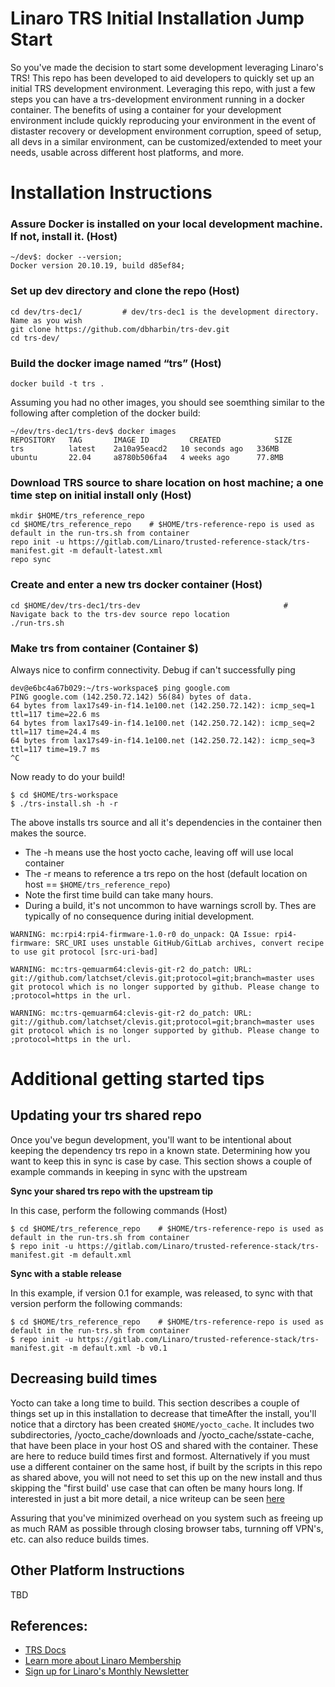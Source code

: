 # Linaro TRS Initial Installation Jump Start
So you've made the decision to start some development leveraging Linaro's TRS! 
This repo has been developed to aid developers to quickly set up an initial TRS development environment.
Leveraging this repo, with just a few steps you can have a trs-development environment running in a docker container. The benefits of using a container for your development environment include quickly reproducing your environment in the event of distaster recovery or development environment corruption, speed of setup, all devs in a similar environment, can be customized/extended to meet your needs, usable across different host platforms, and more.

# Installation Instructions

### Assure Docker is installed on your local development machine. If not, install it. (Host)
```
~/dev$: docker --version;
Docker version 20.10.19, build d85ef84;
```
### Set up dev directory and clone the repo (Host)
```
cd dev/trs-dec1/         # dev/trs-dec1 is the development directory. Name as you wish
git clone https://github.com/dbharbin/trs-dev.git
cd trs-dev/
```
### Build the docker image named “trs” (Host)
```
docker build -t trs .
```

Assuming you had no other images, you should see soemthing similar to the following after completion of the docker build:
```
~/dev/trs-dec1/trs-dev$ docker images
REPOSITORY   TAG       IMAGE ID         CREATED            SIZE
trs          latest    2a10a95eacd2   10 seconds ago   336MB
ubuntu       22.04     a8780b506fa4   4 weeks ago      77.8MB
```
### Download TRS source to share location on host machine; a one time step on initial install only (Host)
```
mkdir $HOME/trs_reference_repo 
cd $HOME/trs_reference_repo    # $HOME/trs-reference-repo is used as default in the run-trs.sh from container
repo init -u https://gitlab.com/Linaro/trusted-reference-stack/trs-manifest.git -m default-latest.xml
repo sync 
```

### Create and enter a new trs docker container (Host)
```
cd $HOME/dev/trs-dec1/trs-dev                                # Navigate back to the trs-dev source repo location
./run-trs.sh
```

### Make trs from container (Container $)
Always nice to confirm connectivity.  Debug if can't successfully ping
```
dev@e6bc4a67b029:~/trs-workspace$ ping google.com
PING google.com (142.250.72.142) 56(84) bytes of data.
64 bytes from lax17s49-in-f14.1e100.net (142.250.72.142): icmp_seq=1 ttl=117 time=22.6 ms
64 bytes from lax17s49-in-f14.1e100.net (142.250.72.142): icmp_seq=2 ttl=117 time=24.4 ms
64 bytes from lax17s49-in-f14.1e100.net (142.250.72.142): icmp_seq=3 ttl=117 time=19.7 ms
^C
```
Now ready to do your build!
```
$ cd $HOME/trs-workspace
$ ./trs-install.sh -h -r          
```
The above installs trs source and all it's dependencies in the container then makes the source.
* The -h means use the host yocto cache, leaving off will use local container
* The -r means to reference a trs repo on the host (default location on host == `$HOME/trs_reference_repo`)
* Note the first time build can take many hours.
* During a build, it's not uncommon to have warnings scroll by. Thes are typically of no consequence during initial development.
```
WARNING: mc:rpi4:rpi4-firmware-1.0-r0 do_unpack: QA Issue: rpi4-firmware: SRC_URI uses unstable GitHub/GitLab archives, convert recipe to use git protocol [src-uri-bad]

WARNING: mc:trs-qemuarm64:clevis-git-r2 do_patch: URL: git://github.com/latchset/clevis.git;protocol=git;branch=master uses git protocol which is no longer supported by github. Please change to ;protocol=https in the url.

WARNING: mc:trs-qemuarm64:clevis-git-r2 do_patch: URL: git://github.com/latchset/clevis.git;protocol=git;branch=master uses git protocol which is no longer supported by github. Please change to ;protocol=https in the url.
```

# Additional getting started tips

## Updating your trs shared repo
Once you've begun development, you'll want to be intentional about keeping the dependency trs repo in a known state. Determining how you want to keep this in sync is case by case.  This section shows a couple of example commands in keeping in sync with the upstream

**Sync your shared trs repo with the upstream tip**

In this case, perform the following commands (Host)
```
$ cd $HOME/trs_reference_repo    # $HOME/trs-reference-repo is used as default in the run-trs.sh from container
$ repo init -u https://gitlab.com/Linaro/trusted-reference-stack/trs-manifest.git -m default.xml
```

**Sync with a stable release**

In this example, if version 0.1 for example, was released, to sync with that version perform the following commands:
```
$ cd $HOME/trs_reference_repo    # $HOME/trs-reference-repo is used as default in the run-trs.sh from container
$ repo init -u https://gitlab.com/Linaro/trusted-reference-stack/trs-manifest.git -m default.xml -b v0.1
```

## Decreasing build times 
Yocto can take a long time to build.  This section describes a couple of things set up in this installation to decrease that timeAfter the install, you'll notice that a dirctory has been created `$HOME/yocto_cache`. It includes two subdirectories, /yocto_cache/downloads and /yocto_cache/sstate-cache, that have been place in your host OS and shared with the container.  These are here to reduce build times first and formost.  Alternatively if you must use a different container on the same host, if built by the scripts in this repo as shared above, you will not need to set this up on the new install and thus skipping the "first build' use case that can often be many hours long. If interested in just a bit more detail, a nice writeup can be seen [here](https://tutorialadda.com/yocto/how-to-speed-up-the-yocto-build-process)

Assuring that you've minimized overhead on you system such as freeing up as much RAM as possible through closing browser tabs, turnning off VPN's, etc. can also reduce builds times.

## Other Platform Instructions
TBD

## References:
* [TRS Docs](https://trs.readthedocs.io/en/latest/install/install.html#install-repo)
* [Learn more about Linaro Membership](https://www.linaro.org/membership/)
* [Sign up for Linaro's Monthly Newsletter](https://linaro.us3.list-manage.com/subscribe/post?u=14baaae786342d0d405ee59c2&id=bcfa4abc8f)

